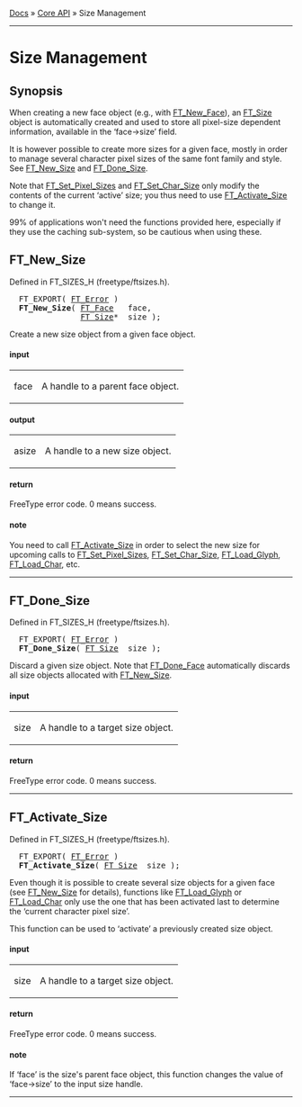 [Docs](index.md) &raquo; [Core API](ft2-toc.md#core-api) &raquo; Size Management

-------------------------------


# Size Management

## Synopsis

When creating a new face object (e.g., with <a href="/../ft2-base_interface/#ft_new_face">FT_New_Face</a>), an <a href="/../ft2-base_interface/#ft_size">FT_Size</a> object is automatically created and used to store all pixel-size dependent information, available in the &lsquo;face-&gt;size&rsquo; field.

It is however possible to create more sizes for a given face, mostly in order to manage several character pixel sizes of the same font family and style. See <a href="/../ft2-sizes_management/#ft_new_size">FT_New_Size</a> and <a href="/../ft2-sizes_management/#ft_done_size">FT_Done_Size</a>.

Note that <a href="/../ft2-base_interface/#ft_set_pixel_sizes">FT_Set_Pixel_Sizes</a> and <a href="/../ft2-base_interface/#ft_set_char_size">FT_Set_Char_Size</a> only modify the contents of the current &lsquo;active&rsquo; size; you thus need to use <a href="/../ft2-sizes_management/#ft_activate_size">FT_Activate_Size</a> to change it.

99% of applications won't need the functions provided here, especially if they use the caching sub-system, so be cautious when using these.

## FT_New_Size

Defined in FT_SIZES_H (freetype/ftsizes.h).

<pre>
  FT_EXPORT( <a href="/../ft2-basic_types/#ft_error">FT_Error</a> )
  <b>FT_New_Size</b>( <a href="/../ft2-base_interface/#ft_face">FT_Face</a>   face,
               <a href="/../ft2-base_interface/#ft_size">FT_Size</a>*  size );
</pre>


Create a new size object from a given face object.

<h4>input</h4>
<table class="fields">
<tr><td class="val" id="face">face</td><td class="desc">

A handle to a parent face object.
</td></tr>
</table>

<h4>output</h4>
<table class="fields">
<tr><td class="val" id="asize">asize</td><td class="desc">

A handle to a new size object.
</td></tr>
</table>

<h4>return</h4>

FreeType error code. 0&nbsp;means success.

<h4>note</h4>

You need to call <a href="/../ft2-sizes_management/#ft_activate_size">FT_Activate_Size</a> in order to select the new size for upcoming calls to <a href="/../ft2-base_interface/#ft_set_pixel_sizes">FT_Set_Pixel_Sizes</a>, <a href="/../ft2-base_interface/#ft_set_char_size">FT_Set_Char_Size</a>, <a href="/../ft2-base_interface/#ft_load_glyph">FT_Load_Glyph</a>, <a href="/../ft2-base_interface/#ft_load_char">FT_Load_Char</a>, etc.

<hr />

## FT_Done_Size

Defined in FT_SIZES_H (freetype/ftsizes.h).

<pre>
  FT_EXPORT( <a href="/../ft2-basic_types/#ft_error">FT_Error</a> )
  <b>FT_Done_Size</b>( <a href="/../ft2-base_interface/#ft_size">FT_Size</a>  size );
</pre>


Discard a given size object. Note that <a href="/../ft2-base_interface/#ft_done_face">FT_Done_Face</a> automatically discards all size objects allocated with <a href="/../ft2-sizes_management/#ft_new_size">FT_New_Size</a>.

<h4>input</h4>
<table class="fields">
<tr><td class="val" id="size">size</td><td class="desc">

A handle to a target size object.
</td></tr>
</table>

<h4>return</h4>

FreeType error code. 0&nbsp;means success.

<hr />

## FT_Activate_Size

Defined in FT_SIZES_H (freetype/ftsizes.h).

<pre>
  FT_EXPORT( <a href="/../ft2-basic_types/#ft_error">FT_Error</a> )
  <b>FT_Activate_Size</b>( <a href="/../ft2-base_interface/#ft_size">FT_Size</a>  size );
</pre>


Even though it is possible to create several size objects for a given face (see <a href="/../ft2-sizes_management/#ft_new_size">FT_New_Size</a> for details), functions like <a href="/../ft2-base_interface/#ft_load_glyph">FT_Load_Glyph</a> or <a href="/../ft2-base_interface/#ft_load_char">FT_Load_Char</a> only use the one that has been activated last to determine the &lsquo;current character pixel size&rsquo;.

This function can be used to &lsquo;activate&rsquo; a previously created size object.

<h4>input</h4>
<table class="fields">
<tr><td class="val" id="size">size</td><td class="desc">

A handle to a target size object.
</td></tr>
</table>

<h4>return</h4>

FreeType error code. 0&nbsp;means success.

<h4>note</h4>

If &lsquo;face&rsquo; is the size's parent face object, this function changes the value of &lsquo;face-&gt;size&rsquo; to the input size handle.

<hr />

